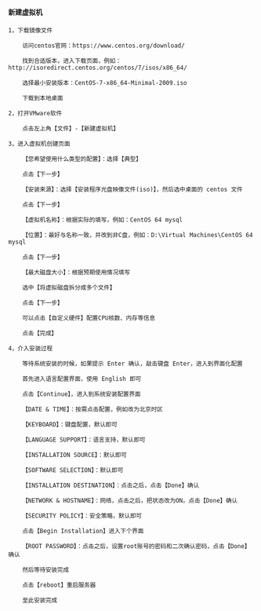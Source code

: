 
#### 新建虚拟机
	
	1，下载镜像文件
		
		访问centos官网：https://www.centos.org/download/
		
		找到合适版本，进入下载页面，例如：http://isoredirect.centos.org/centos/7/isos/x86_64/
		
		选择最小安装版本：CentOS-7-x86_64-Minimal-2009.iso
	
		下载到本地桌面
	
	2，打开VMware软件
	
		点击左上角【文件】-【新建虚拟机】
	
	3，进入虚拟机创建页面
	
		【您希望使用什么类型的配置】：选择【典型】
		
		点击【下一步】
		
		【安装来源】：选择【安装程序光盘映像文件(iso)】，然后选中桌面的 centos 文件
		
		点击【下一步】
		
		【虚拟机名称】：根据实际的填写，例如：CentOS 64 mysql
		
		【位置】：最好与名称一致，并改到非C盘，例如：D:\Virtual Machines\CentOS 64 mysql
		
		点击【下一步】
		
		【最大磁盘大小】：根据预期使用情况填写
		
		选中【将虚拟磁盘拆分成多个文件】
		
		点击【下一步】
		
		可以点击【自定义硬件】配置CPU核数、内存等信息
		
		点击【完成】
	
	4，介入安装过程
	
		等待系统安装的时候，如果提示 Enter 确认，敲击键盘 Enter，进入到界面化配置
		
		首先进入语言配置界面，使用 English 即可
		
		点击【Continue】，进入到系统安装配置界面
		
		【DATE & TIME】：按需点击配置，例如改为北京时区
		
		【KEYBOARD】：键盘配置，默认即可
		
		【LANGUAGE SUPPORT】：语言支持，默认即可
		
		【INSTALLATION SOURCE】：默认即可
		
		【SOFTWARE SELECTION】：默认即可
		
		【INSTALLATION DESTINATION】：点击之后，点击【Done】确认
		
		【NETWORK & HOSTNAME】：网络，点击之后，把状态改为ON，点击【Done】确认
		
		【SECURITY POLICY】：安全策略，默认即可
		
		点击【Begin Installation】进入下个界面
		
		【ROOT PASSWORD】：点击之后，设置root账号的密码和二次确认密码，点击【Done】确认
		
		然后等待安装完成
		
		点击【reboot】重启服务器
	
		至此安装完成


